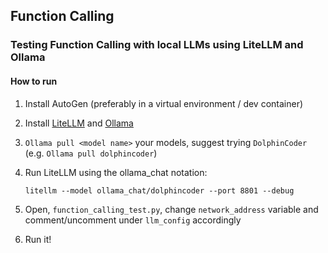 ## Function Calling

### Testing Function Calling with local LLMs using LiteLLM and Ollama

#### How to run

1. Install AutoGen (preferably in a virtual environment / dev container)

2. Install [LiteLLM](https://github.com/BerriAI/litellm) and [Ollama](https://github.com/ollama/ollama)

3. `Ollama pull <model name>` your models, suggest trying `DolphinCoder` (e.g. `Ollama pull dolphincoder`)

4. Run LiteLLM using the ollama_chat notation:

    `litellm --model ollama_chat/dolphincoder --port 8801 --debug`

5. Open, `function_calling_test.py`, change `network_address` variable and comment/uncomment under `llm_config` accordingly

6. Run it!